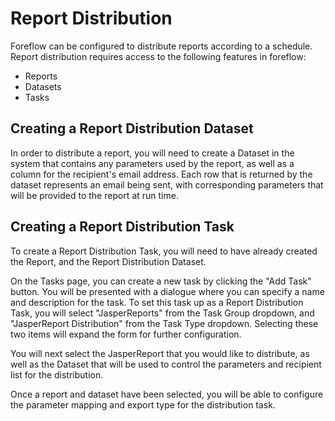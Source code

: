 # Report Distribution

Foreflow can be configured to distribute reports according to a schedule. Report distribution requires access to the following features in foreflow:

-   Reports
-   Datasets
-   Tasks

## Creating a Report Distribution Dataset

In order to distribute a report, you will need to create a Dataset in the system that contains any parameters used by the report, as well as a column for the recipient's email address. Each row that is returned by the dataset represents an email being sent, with corresponding parameters that will be provided to the report at run time.

## Creating a Report Distribution Task

To create a Report Distribution Task, you will need to have already created the Report, and the Report Distribution Dataset.

On the Tasks page, you can create a new task by clicking the "Add Task" button. You will be presented with a dialogue where you can specify a name and description for the task. To set this task up as a Report Distribution Task, you will select "JasperReports" from the Task Group dropdown, and "JasperReport Distribution" from the Task Type dropdown. Selecting these two items will expand the form for further configuration.

You will next select the JasperReport that you would like to distribute, as well as the Dataset that will be used to control the parameters and recipient list for the distribution.

Once a report and dataset have been selected, you will be able to configure the parameter mapping and export type for the distribution task.
